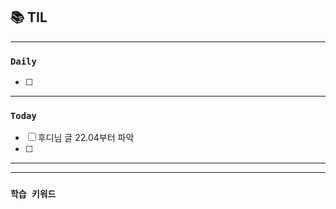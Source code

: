 
## 📚 TIL

---

### `Daily`
- [ ] 

---
### `Today`
- [ ]  후디님 글 22.04부터 파악
- [ ] 
---

---
### `학습 키워드`

